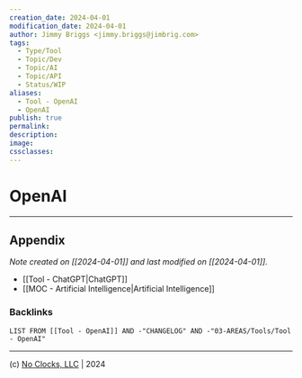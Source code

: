 ```yaml
---
creation_date: 2024-04-01
modification_date: 2024-04-01
author: Jimmy Briggs <jimmy.briggs@jimbrig.com>
tags:
  - Type/Tool
  - Topic/Dev
  - Topic/AI
  - Topic/API
  - Status/WIP
aliases:
  - Tool - OpenAI
  - OpenAI
publish: true
permalink:
description:
image:
cssclasses:
---
```


# OpenAI

***

## Appendix

*Note created on [[2024-04-01]] and last modified on [[2024-04-01]].*

- [[Tool - ChatGPT|ChatGPT]]
- [[MOC - Artificial Intelligence|Artificial Intelligence]]

### Backlinks

```dataview
LIST FROM [[Tool - OpenAI]] AND -"CHANGELOG" AND -"03-AREAS/Tools/Tool - OpenAI"
```

***

(c) [No Clocks, LLC](https://github.com/noclocks) | 2024